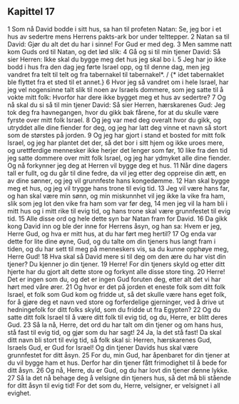 ## Kapittel 17

1 Som nå David bodde i sitt hus, sa han til profeten Natan: Se, jeg bor i et hus av sedertre mens Herrens pakts-ark bor under telttepper.
2 Natan sa til David: Gjør du alt det du har i sinne! For Gud er med deg.
3 Men samme natt kom Guds ord til Natan, og det lød slik:
4 Gå og si til min tjener David: Så sier Herren: Ikke skal du bygge meg det hus jeg skal bo i.
5 Jeg har jo ikke bodd i hus fra den dag jeg førte Israel opp, og til denne dag, men jeg vandret fra telt til telt og fra tabernakel til tabernakel*. / {* idet tabernaklet ble flyttet fra et sted til et annet.}
6 Hvor jeg så vandret om i hele Israel, har jeg vel nogensinne talt slik til noen av Israels dommere, som jeg satte til å vokte mitt folk: Hvorfor har dere ikke bygget meg et hus av sedertre?
7 Og nå skal du si så til min tjener David: Så sier Herren, hærskarenes Gud: Jeg tok deg fra havnegangen, hvor du gikk bak fårene, for at du skulle være fyrste over mitt folk Israel.
8 Og jeg var med deg overalt hvor du gikk, og utryddet alle dine fiender for deg, og jeg har latt deg vinne et navn så stort som de størstes på jorden.
9 Og jeg har gjort i stand et bosted for mitt folk Israel, og jeg har plantet det der, så det bor i sitt hjem og ikke uroes mere, og urettferdige mennesker ikke herjer det lenger som før,
10 like fra den tid jeg satte dommere over mitt folk Israel, og jeg har ydmyket alle dine fiender. Og nå forkynner jeg deg at Herren vil bygge deg et hus.
11 Når dine dagers tall er fullt, og du går til dine fedre, da vil jeg etter deg oppreise din ætt, en av dine sønner, og jeg vil grunnfeste hans kongedømme.
12 Han skal bygge meg et hus, og jeg vil trygge hans trone til evig tid.
13 Jeg vil være hans far, og han skal være min sønn, og min miskunnhet vil jeg ikke la vike fra ham, slik som jeg lot den vike fra ham som var før deg,
14 men jeg vil la ham bli i mitt hus og i mitt rike til evig tid, og hans trone skal være grunnfestet til evig tid.
15 Alle disse ord og hele dette syn bar Natan fram for David.
16 Da gikk kong David inn og ble der inne for Herrens åsyn, og han sa: Hvem er jeg, Herre Gud, og hva er mitt hus, at du har ført meg hertil?
17 Og enda var dette for lite dine øyne, Gud, og du talte om din tjeners hus langt fram i tiden, og du har sett til meg på menneskers vis, sa du kunne opphøye meg, Herre Gud!
18 Hva skal så David mere si til deg om den ære du har vist din tjener? Du kjenner jo din tjener.
19 Herre! For din tjeners skyld og etter ditt hjerte har du gjort alt dette store og forkynt alle disse store ting.
20 Herre! Det er ingen som du, og det er ingen Gud foruten deg, etter alt det vi har hørt med våre ører.
21 Og hvor er det på jorden et eneste folk som ditt folk Israel, et folk som Gud kom og fridde ut, så det skulle være hans eget folk, for å gjøre deg et navn ved store og forferdelige gjerninger, ved å drive ut hedningefolk for ditt folks skyld, som du fridde ut fra Egypten?
22 Og du satte ditt folk Israel til å være ditt folk til evig tid, og du, Herre, er blitt deres Gud.
23 Så la nå, Herre, det ord du har talt om din tjener og om hans hus, stå fast til evig tid, og gjør som du har sagt!
24 Ja, la det stå fast! Da skal ditt navn bli stort til evig tid, så folk skal si: Herren, hærskarenes Gud, Israels Gud, er Gud for Israel! Og din tjener Davids hus skal være grunnfestet for ditt åsyn.
25 For du, min Gud, har åpenbaret for din tjener at du vil bygge ham et hus. Derfor har din tjener fått frimodighet til å bede for ditt åsyn.
26 Og nå, Herre, du er Gud, og du har lovt din tjener denne lykke.
27 Så la det nå behage deg å velsigne din tjeners hus, så det må bli stående for ditt åsyn til evig tid! For det som du, Herre, velsigner, er velsignet i all evighet.
